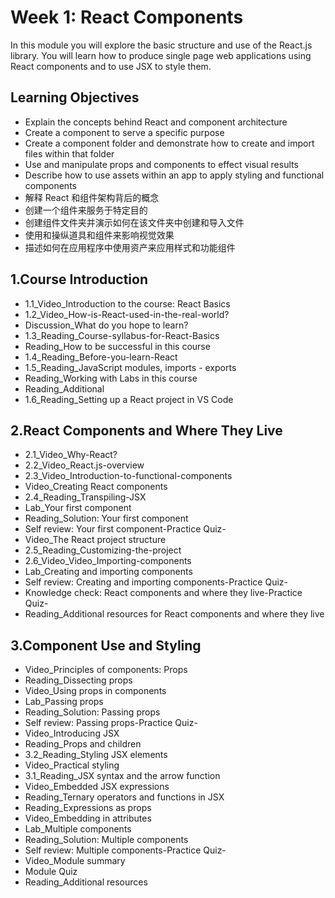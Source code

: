 # Week 1: React Components

In this module you will explore the basic structure and use of the React.js library. You will learn how to produce single page web applications using React components and to use JSX to style them.

## Learning Objectives

- Explain the concepts behind React and component architecture
- Create a component to serve a specific purpose
- Create a component folder and demonstrate how to create and import files within that folder
- Use and manipulate props and components to effect visual results
- Describe how to use assets within an app to apply styling and functional components
- 解释 React 和组件架构背后的概念
- 创建一个组件来服务于特定目的
- 创建组件文件夹并演示如何在该文件夹中创建和导入文件
- 使用和操纵道具和组件来影响视觉效果
- 描述如何在应用程序中使用资产来应用样式和功能组件

## 1.Course Introduction

- 1.1_Video_Introduction to the course: React Basics
- 1.2_Video_How-is-React-used-in-the-real-world?
- Discussion_What do you hope to learn?
- 1.3_Reading_Course-syllabus-for-React-Basics
- Reading_How to be successful in this course
- 1.4_Reading_Before-you-learn-React
- 1.5_Reading_JavaScript modules, imports - exports
- Reading_Working with Labs in this course
- Reading_Additional
- 1.6_Reading_Setting up a React project in VS Code

## 2.React Components and Where They Live

- 2.1_Video_Why-React?
- 2.2_Video_React.js-overview
- 2.3_Video_Introduction-to-functional-components
- Video_Creating React components
- 2.4_Reading_Transpiling-JSX
- Lab_Your first component
- Reading_Solution: Your first component
- Self review: Your first component-Practice Quiz-
- Video_The React project structure
- 2.5_Reading_Customizing-the-project
- 2.6_Video_Video_Importing-components
- Lab_Creating and importing components
- Self review: Creating and importing components-Practice Quiz-
- Knowledge check: React components and where they live-Practice Quiz-
- Reading_Additional resources for React components and where they live

## 3.Component Use and Styling

- Video_Principles of components: Props
- Reading_Dissecting props
- Video_Using props in components
- Lab_Passing props
- Reading_Solution: Passing props
- Self review: Passing props-Practice Quiz-
- Video_Introducing JSX
- Reading_Props and children
- 3.2_Reading_Styling JSX elements
- Video_Practical styling
- 3.1_Reading_JSX syntax and the arrow function
- Video_Embedded JSX expressions
- Reading_Ternary operators and functions in JSX
- Reading_Expressions as props
- Video_Embedding in attributes
- Lab_Multiple components
- Reading_Solution: Multiple components
- Self review: Multiple components-Practice Quiz-
- Video_Module summary
- Module Quiz
- Reading_Additional resources